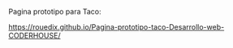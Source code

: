 Pagina prototipo para Taco:

https://rouedix.github.io/Pagina-prototipo-taco-Desarrollo-web-CODERHOUSE/
 
